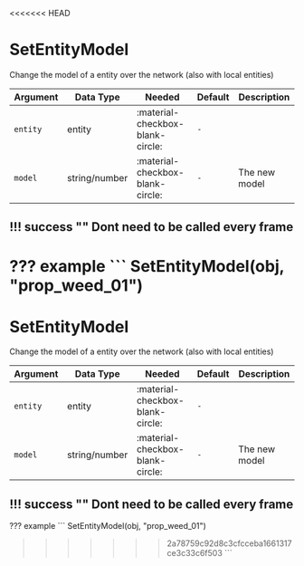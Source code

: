 <<<<<<< HEAD
# SetEntityModel
Change the model of a entity over the network (also with local entities)

| Argument              | Data Type                            | Needed                    | Default         | Description
| ----------------------| ------------------------------------ | ------------------------- |-----------------|-------------
| `entity`                | entity | :material-checkbox-blank-circle: | `-` | 
| `model`                | string/number | :material-checkbox-blank-circle: | `-` | The new model


!!! success ""
    Dont need to be called every frame
---
??? example
    ```
    SetEntityModel(obj, "prop_weed_01")
=======
# SetEntityModel
Change the model of a entity over the network (also with local entities)

| Argument              | Data Type                            | Needed                    | Default         | Description
| ----------------------| ------------------------------------ | ------------------------- |-----------------|-------------
| `entity`                | entity | :material-checkbox-blank-circle: | `-` | 
| `model`                | string/number | :material-checkbox-blank-circle: | `-` | The new model


!!! success ""
    Dont need to be called every frame
---
??? example
    ```
    SetEntityModel(obj, "prop_weed_01")
>>>>>>> 2a78759c92d8c3cfcceba1661317ce3c33c6f503
    ```